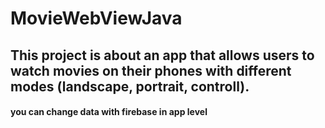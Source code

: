 # MovieWebViewJava


## This project is about an app that allows users to watch movies on their phones with different modes (landscape, portrait, controll).

#### you can change data with firebase in app level
